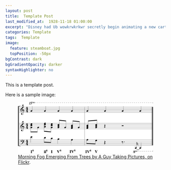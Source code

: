 ```yaml
---
layout: post
title:  Template Post
last_modified_at:  1928-11-18 01:00:00
excerpt: "Disney had Ub wowkrwkrkwr secretly begin animating a new cartoon while still under contract with Universal..."
categories: Template
tags:  Template
image:
  feature: steamboat.jpg
  topPosition: -50px
bgContrast: dark
bgGradientOpacity: darker
syntaxHighlighter: no
---
```

This is a template post.

Here is a sample image:

<div class="img img--fullContainer img--14xLeading" style="background-image: url(/assets/images/wateringaflowercover.jpg);"></div>

<div class="img img--fullContainer" style="background-image: url(/assets/images/WateringAFlowerScore.png);"></div>

<figure>
	<img src="/assets/images/WateringAFlowerScore.png">
	<figcaption><a href="http://www.flickr.com/photos/80901381@N04/7758832526/" title="Morning Fog Emerging From Trees by A Guy Taking Pictures, on Flickr">Morning Fog Emerging From Trees by A Guy Taking Pictures, on Flickr</a>.</figcaption>
</figure>
